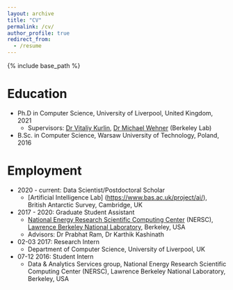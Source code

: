 ```yaml
---
layout: archive
title: "CV"
permalink: /cv/
author_profile: true
redirect_from:
  - /resume
---
```


{% include base_path %}

Education
======
* Ph.D in Computer Science, University of Liverpool, United Kingdom, 2021
	* Supervisors: [Dr Vitaliy Kurlin](http://kurlin.org/), [Dr Michael Wehner](https://crd.lbl.gov/departments/computational-science/ccmc/staff/staff-members/michael-wehner/) (Berkeley Lab)
* B.Sc. in Computer Science, Warsaw University of Technology, Poland, 2016

Employment
======
* 2020 - current: Data Scientist/Postdoctoral Scholar
	* [Artificial Intelligence Lab] (https://www.bas.ac.uk/project/ai/), British Antarctic Survey, Cambridge, UK
* 2017 - 2020: Graduate Student Assistant
	* [National Energy Research Scientific Computing Center](https://www.nersc.gov/) (NERSC), [Lawrence Berkeley National Laboratory](https://www.lbl.gov/), Berkeley, USA
	* Advisors: Dr Prabhat Ram, Dr Karthik Kashinath
* 02-03 2017: Research Intern
	* Department of Computer Science, University of Liverpool, UK
* 07-12 2016: Student Intern
	* Data & Analytics Services group, National Energy Research Scientific Computing Center (NERSC), Lawrence Berkeley National Laboratory, Berkeley, USA

